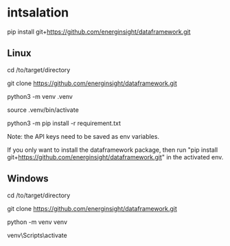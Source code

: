 # intsalation

pip install git+https://github.com/energinsight/dataframework.git


## Linux
cd /to/target/directory

git clone https://github.com/energinsight/dataframework.git

python3 -m venv .venv

source .venv/bin/activate

python3 -m pip install -r requirement.txt

Note: the API keys need to be saved as env variables.

If you only want to install the dataframework package, then run "pip install git+https://github.com/energinsight/dataframework.git" in the activated env.



## Windows
cd /to/target/directory

git clone https://github.com/energinsight/dataframework.git

python -m venv venv

venv\Scripts\activate

